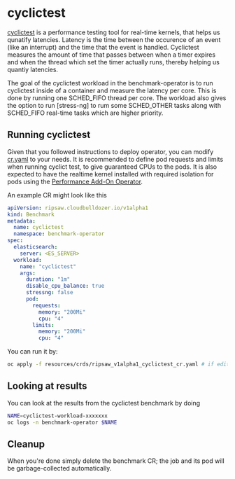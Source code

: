 # cyclictest

[cyclictest](https://manpages.debian.org/jessie/rt-tests/cyclictest.8) is a performance testing tool for real-time kernels, that helps us qunatify
latencies. Latency is the time between the occurence of an event (like an interrupt) and the time that the event is handled. Cyclictest measures the
amount of time that passes between when a timer expires and when the thread which set the timer actually runs, thereby helping us quantiy latencies.

The goal of the cyclictest workload in the benchmark-operator is to run cyclictest inside of a container and measure the latency per core. This is
done by running one SCHED_FIFO thread per core. The workload also gives the option to run [stress-ng] to rum some SCHED_OTHER tasks along with
SCHED_FIFO real-time tasks which are higher priority.

## Running cyclictest

Given that you followed instructions to deploy operator, you can modify [cr.yaml](../resources/crds/ripsaw_v1alpha1_cyclictest.yaml) to your needs.
It is recommended to define pod requests and limits when running cyclict test, to give guaranteed CPUs to the pods. It is also expected to have the
realtime kernel installed with required isolation for pods using the [Performance Add-On Operator](https://github.com/openshift-kni/performance-addon-operators).

An example CR might look like this

```yaml
apiVersion: ripsaw.cloudbulldozer.io/v1alpha1
kind: Benchmark
metadata:
  name: cyclictest
  namespace: benchmark-operator
spec:
  elasticsearch:
    server: <ES_SERVER>
  workload:
    name: "cyclictest"
    args:
      duration: "1m"
      disable_cpu_balance: true
      stressng: false
      pod:
        requests:
          memory: "200Mi"
          cpu: "4"
        limits:
          memory: "200Mi"
          cpu: "4"
```

You can run it by:

```bash
oc apply -f resources/crds/ripsaw_v1alpha1_cyclictest_cr.yaml # if edited the original one
```
## Looking at results

You can look at the results from the cyclictest benchmark by doing

```bash
NAME=cyclictest-workload-xxxxxxx
oc logs -n benchmark-operator $NAME
```

## Cleanup

When you're done simply delete the benchmark CR; the job and its pod will be garbage-collected automatically.

